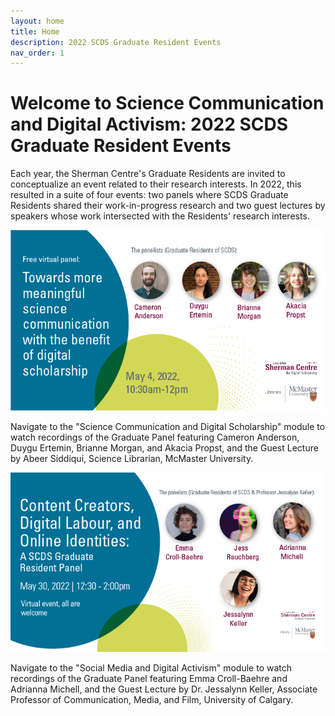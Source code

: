 ```yaml
---
layout: home
title: Home
description: 2022 SCDS Graduate Resident Events
nav_order: 1
---
```


# Welcome to Science Communication and Digital Activism: 2022 SCDS Graduate Resident Events

Each year, the Sherman Centre's Graduate Residents are invited to conceptualize an event related to their research interests. In 2022, this resulted in a suite of four events: two panels where SCDS Graduate Residents shared their work-in-progress research and two guest lectures by speakers whose work intersected with the Residents' research interests. 

<img src="assets/img/ScienceCommunication.png" alt="Workshop Title Slide" width="720">

Navigate to the "Science Communication and Digital Scholarship" module to watch recordings of the Graduate Panel featuring Cameron Anderson, Duygu Ertemin, Brianne Morgan, and Akacia Propst, and the Guest Lecture by Abeer Siddiqui, Science Librarian, McMaster University. 

<img src="assets/img/DigitalActivism.png" alt="Workshop Title Slide" width="720">

Navigate to the "Social Media and Digital Activism" module to watch recordings of the Graduate Panel featuring Emma Croll-Baehre and Adrianna Michell, and the Guest Lecture by Dr. Jessalynn Keller, Associate Professor of Communication, Media, and Film, University of Calgary. 

